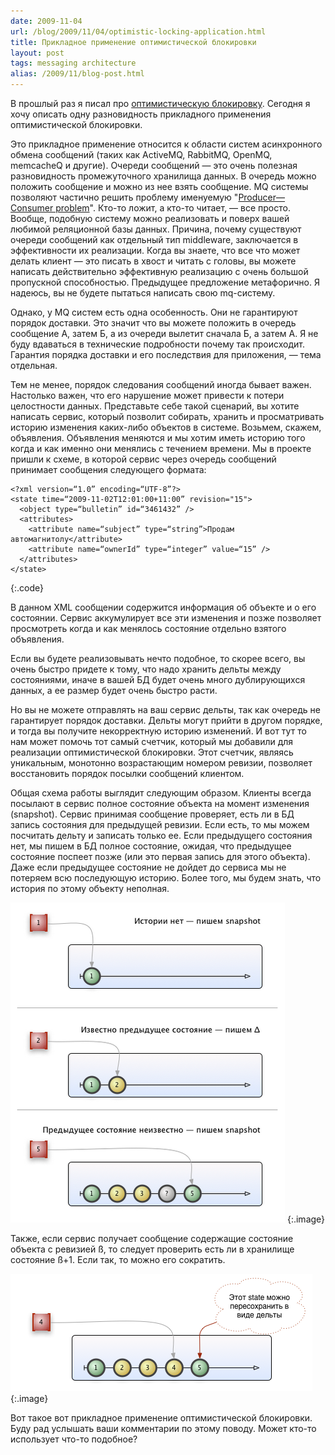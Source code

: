 ```yaml
---
date: 2009-11-04
url: /blog/2009/11/04/optimistic-locking-application.html
title: Прикладное применение оптимистической блокировки
layout: post
tags: messaging architecture
alias: /2009/11/blog-post.html
---
```


В прошлый раз я писал про [оптимистическую блокировку][ref-opt-lock]. Сегодня я хочу описать одну разновидность прикладного применения оптимистической блокировки.

Это прикладное применение относится к области систем асинхронного обмена сообщений (таких как ActiveMQ, RabbitMQ, OpenMQ, memcacheQ и другие). Очереди сообщений — это очень полезная разновидность промежуточного хранилища данных. В очередь можно положить сообщение и можно из нее взять сообщение. MQ системы позволяют частично решить проблему именуемую "[Producer—Consumer problem][ref-prod-cons-problem]". Кто-то ложит, а кто-то читает, — все просто. Вообще, подобную систему можно реализовать и поверх вашей любимой реляционной базы данных. Причина, почему существуют очереди сообщений как отдельный тип middleware, заключается в эффективности их реализации. Когда вы знаете, что все что может делать клиент — это писать в хвост и читать с головы, вы можете написать действительно эффективную реализацию с очень большой пропускной способностью. Предыдущее предложение метафорично. Я надеюсь, вы не будете пытаться написать свою mq-систему.

Однако, у MQ систем есть одна особенность. Они не гарантируют порядок доставки. Это значит что вы можете положить в очередь сообщение А, затем Б, а из очереди вылетит сначала Б, а затем А. Я не буду вдаваться в технические подробности почему так происходит. Гарантия порядка доставки и его последствия для приложения, — тема отдельная.

Тем не менее, порядок следования сообщений иногда бывает важен. Настолько важен, что его нарушение может привести к потери целостности данных. Представьте себе такой сценарий, вы хотите написать сервис, который позволит собирать, хранить и просматривать историю изменения каких-либо объектов в системе. Возьмем, скажем, объявления. Объявления меняются и мы хотим иметь историю того когда и как именно они менялись с течением времени. Мы в проекте пришли к схеме, в которой сервис через очередь сообщений принимает сообщения следующего формата:

	<?xml version=“1.0” encoding=“UTF-8”?>
	<state time=“2009-11-02T12:01:00+11:00” revision="15">
	  <object type=“bulletin” id=“3461432” />
	  <attributes>
	    <attribute name=“subject” type=“string”>Продам автомагнитолу</attribute>
	    <attribute name=“ownerId” type=“integer” value=“15” />
	  </attributes>
	</state>
{:.code}

В данном XML сообщении содержится информация об объекте и о его состоянии. Сервис аккумулирует все эти изменения и позже позволяет просмотреть когда и как менялось состояние отдельно взятого объявления.

Если вы будете реализовывать нечто подобное, то скорее всего, вы очень быстро придете к тому, что надо хранить дельты между состояниями, иначе в вашей БД будет очень много дублирующихся данных, а ее размер будет очень быстро расти.

Но вы не можете отправлять на ваш сервис дельты, так как очередь не гарантирует порядок доставки. Дельты могут прийти в другом порядке, и тогда вы получите некорректную историю изменений. И вот тут то нам может помочь тот самый счетчик, который мы добавили для реализации оптимистической блокировки. Этот счетчик, являясь уникальным, монотонно возрастающим номером ревизии, позволяет восстановить порядок посылки сообщений клиентом.

Общая схема работы выглядит следующим образом. Клиенты всегда посылают в сервис полное состояние объекта на момент изменения (snapshot). Сервис принимая сообщение проверяет, есть ли в БД запись состояния для предыдущей ревизии. Если есть, то мы можем посчитать дельту и записать только ее. Если предыдущего состояния нет, мы пишем в БД полное состояние, ожидая, что предыдущее состояние поспеет позже (или это первая запись для этого объекта). Даже если предыдущее состояние не дойдет до сервиса мы не потеряем всю последующую историю. Более того, мы будем знать, что история по этому объекту неполная.

![Figure 1](/images/optimistic-locking-application/fig1.png)
{:.image}

Также, если сервис получает сообщение содержащие состояние объекта с ревизией ß, то следует проверить есть ли в хранилище состояние ß+1. Если так, то можно его сократить.

![Figure 2](/images/optimistic-locking-application/fig2.png)
{:.image}

Вот такое вот прикладное применение оптимистической блокировки. Буду рад услышать ваши комментарии по этому поводу. Может кто-то использует что-то подобное?

[ref-opt-lock]: /blog/2009/10/23/optimistic-locking.html
[ref-prod-cons-problem]: http://en.wikipedia.org/wiki/Producer-consumer_problem
